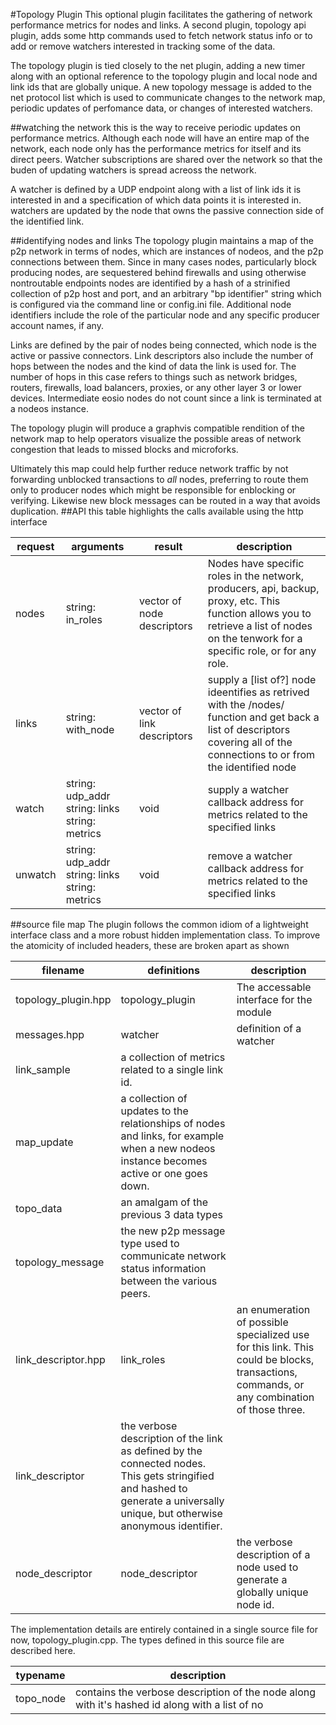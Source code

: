 #Topology Plugin
This optional plugin facilitates the gathering of network performance metrics for nodes and links. A second plugin, topology api plugin, adds some http commands used to fetch network status info or to add or remove watchers interested in tracking some of the data.

The topology plugin is tied closely to the net plugin, adding a new timer along with an optional reference to the topology plugin and local node and link ids that are globally unique. A new topology message is added to the net protocol list which is used to communicate changes to the network map, periodic updates of perfomance data, or changes of interested watchers.

##watching the network
this is the way to receive periodic updates on performance metrics. Although each node will have an entire map of the network, each node only has the performance metrics for itself and its direct peers. Watcher subscriptions are shared over the network so that the buden of updating watchers is spread acreoss the network.

A watcher is defined by a UDP endpoint along with a list of link ids it is interested in and a specification of which data points it is interested in. watchers are updated by the node that owns the passive connection side of the identified link. 

##identifying nodes and links
The topology plugin maintains a map of the p2p network in terms of nodes, which are instances of nodeos, and the p2p connections between them. Since in many cases nodes, particularly block producing nodes, are sequestered behind firewalls and using otherwise nontroutable endpoints nodes are identified by a hash of a strinified collection of p2p host and port, and an arbitrary "bp identifier" string which is configured via the command line or config.ini file. Additional node identifiers include the role of the particular node and any specific producer account names, if any. 

Links are defined by the pair of nodes being connected, which node is the active or passive connectors. Link descriptors also include the number of hops between the nodes and the kind of data the link is used for. The number of hops in this case refers to things such as network bridges, routers, firewalls, load balancers, proxies, or any other layer 3 or lower devices. Intermediate eosio nodes do not count since a link is terminated at a nodeos instance. 

The topology plugin will produce a graphvis compatible rendition of the network map to help operators visualize the possible areas of network congestion that leads to missed blocks and microforks.

Ultimately this map could help further reduce network traffic by not forwarding unblocked transactions to _all_ nodes, preferring to route them only to producer nodes which might be responsible for enblocking or verifying. Likewise new block messages can be routed in a way that avoids duplication.
##API
this table highlights the calls available using the http interface

| request |   arguments   |   result   | description | 
|---------|---------------|------------|-------------|
 nodes | string: in\_roles | vector of node descriptors | Nodes have specific roles in the network, producers, api, backup, proxy, etc. This function allows you to retrieve a list of nodes on the tenwork for a specific role, or for any role. 
  links | string: with_node | vector of link descriptors | supply a [list of?] node ideentifies as retrived with the /nodes/ function and get back a list of descriptors covering all of the connections to or from the identified node
   watch | string: udp\_addr string: links string: metrics | void | supply a watcher callback address for metrics related to the specified links
  unwatch | string: udp\_addr string: links string: metrics | void | remove a watcher callback address for metrics related to the specified links
 
##source file map
The plugin follows the common idiom of a lightweight interface class and a more robust hidden implementation class. To improve the atomicity of included headers, these are broken apart as shown

| filename | definitions | description    |
|----------|-------------|----------------|
 topology_plugin.hpp | topology\_plugin | The accessable interface for the module 
 messages.hpp | watcher | definition of a watcher 
 | link\_sample | a collection of metrics related to a single link id.
 | map\_update | a collection of updates to the relationships of nodes and links, for example when a new nodeos instance becomes active or one goes down.
 | topo\_data | an amalgam of the previous 3 data types 
 | topology\_message | the new p2p message type used to communicate network status information between the various peers. 
 link\_descriptor.hpp | link\_roles | an enumeration of possible specialized use for this link. This could be blocks, transactions, commands, or any combination of those three. 
 | link\_descriptor | the verbose description of the link as defined by the connected nodes. This gets stringified and hashed to generate a universally unique, but otherwise anonymous identifier.
 node\_descriptor | node\_descriptor | the verbose description of a node used to generate a globally unique node id.
 
 The implementation details are entirely contained in a single source file for now, topology\_plugin.cpp. The types defined in this source file are described here.
 
|  typename  |  description  |
|------------|---------------|
   topo\_node | contains the verbose description of the node along with it's hashed id along with a list of no
